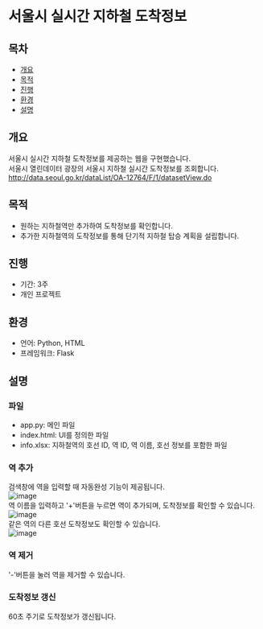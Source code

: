 # 서울시 실시간 지하철 도착정보

## 목차
- [개요](#개요)
- [목적](#목적)
- [진행](#진행)
- [환경](#환경)
- [설명](#설명)

## 개요
서울시 실시간 지하철 도착정보를 제공하는 웹을 구현했습니다.</br>
서울시 열린데이터 광장의 서울시 지하철 실시간 도착정보를 조회합니다.</br>
http://data.seoul.go.kr/dataList/OA-12764/F/1/datasetView.do</br>

## 목적
- 원하는 지하철역만 추가하여 도착정보를 확인합니다.
- 추가한 지하철역의 도착정보를 통해 단기적 지하철 탑승 계획을 설립합니다.

## 진행
- 기간: 3주
- 개인 프로젝트

## 환경
- 언어: Python, HTML
- 프레임워크: Flask

## 설명
### 파일
- app.py: 메인 파일
- index.html: UI를 정의한 파일
- info.xlsx: 지하철역의 호선 ID, 역 ID, 역 이름, 호선 정보를 포함한 파일

### 역 추가
검색창에 역을 입력할 때 자동완성 기능이 제공됩니다.</br>
![image](https://github.com/user-attachments/assets/bb282b56-4bb9-4303-a3e8-f3e391f8e7f6)</br>
역 이름을 입력하고 '+'버튼을 누르면 역이 추가되며, 도착정보를 확인할 수 있습니다.</br>
![image](https://github.com/user-attachments/assets/cc4c0016-0b80-4c62-a292-6df72fadbd4c)</br>
같은 역의 다른 호선 도착정보도 확인할 수 있습니다.</br>
![image](https://github.com/user-attachments/assets/ca79230e-b4cc-42c2-9175-56fd3c012c03)</br>

### 역 제거
'-'버튼을 눌러 역을 제거할 수 있습니다.

### 도착정보 갱신
60초 주기로 도착정보가 갱신됩니다.


